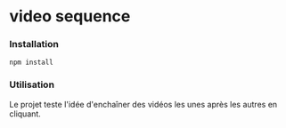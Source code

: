 # video sequence

### Installation

`npm install`

### Utilisation

Le projet teste l'idée d'enchaîner des vidéos les unes après les autres en cliquant.